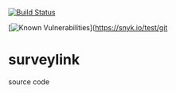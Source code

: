 [![Build Status](https://www.travis-ci.com/mohanrvce/surveylink.svg?branch=main)](https://www.travis-ci.com/mohanrvce/surveylink)

[![Known Vulnerabilities](https://snyk.io/test/github/{mohanrvce}/{surveylink}/badge.svg)](https://snyk.io/test/git

# surveylink
source code
